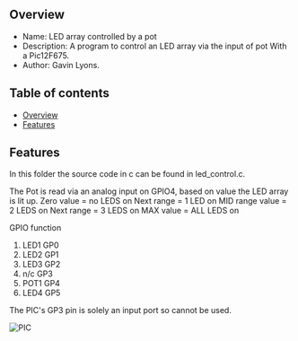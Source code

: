 
Overview
--------------------------------------------
* Name: LED array controlled by a pot 
* Description: A program to control an LED array via the input of pot
With a Pic12F675.
* Author: Gavin Lyons.

Table of contents
---------------------------

  * [Overview](#overview)
  * [Features](#features)


Features
----------------------

In this folder the source code in c can be found in led_control.c.

The Pot is read via  an analog input on  GPIO4, based
on value the LED array is lit up. 
Zero value = no LEDS on
Next range = 1 LED on
MID range value = 2 LEDS on
Next range = 3 LEDS on
MAX value = ALL LEDS on


GPIO function

1. LED1  GP0
2. LED2  GP1
3. LED3  GP2
4. n/c   GP3
4. POT1  GP4
5. LED4  GP5


The PIC's GP3 pin is solely an input port so cannot be used.

![PIC](https://github.com/gavinlyonsrepo/pic_12F675_projects/blob/master/images/ledcontrol.png)

